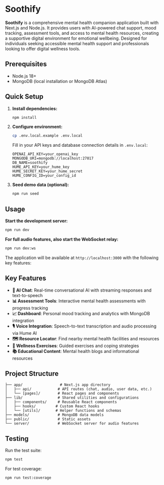 # Soothify

**Soothify** is a comprehensive mental health companion application built with Next.js and Node.js. It provides users with AI-powered chat support, mood tracking, assessment tools, and access to mental health resources, creating a supportive digital environment for emotional wellbeing. Designed for individuals seeking accessible mental health support and professionals looking to offer digital wellness tools.

## Prerequisites

- Node.js 18+
- MongoDB (local installation or MongoDB Atlas)

## Quick Setup

1. **Install dependencies:**
   ```bash
   npm install
   ```

2. **Configure environment:**
   ```bash
   cp .env.local.example .env.local
   ```
   Fill in your API keys and database connection details in `.env.local`:
   ```env
   OPENAI_API_KEY=your_openai_key
   MONGODB_URI=mongodb://localhost:27017
   DB_NAME=soothify
   HUME_API_KEY=your_hume_key
   HUME_SECRET_KEY=your_hume_secret
   HUME_CONFIG_ID=your_config_id
   ```

3. **Seed demo data (optional):**
   ```bash
   npm run seed
   ```

## Usage

**Start the development server:**
```bash
npm run dev
```

**For full audio features, also start the WebSocket relay:**
```bash
npm run dev:ws
```

The application will be available at `http://localhost:3000` with the following key features:

## Key Features

- **🤖 AI Chat**: Real-time conversational AI with streaming responses and text-to-speech
- **📊 Assessment Tools**: Interactive mental health assessments with progress tracking
- **📈 Dashboard**: Personal mood tracking and analytics with MongoDB integration
- **🎙️ Voice Integration**: Speech-to-text transcription and audio processing via Hume AI
- **🗺️ Resource Locator**: Find nearby mental health facilities and resources
- **💪 Wellness Exercises**: Guided exercises and coping strategies
- **📚 Educational Content**: Mental health blogs and informational resources

## Project Structure

```
├── app/                 # Next.js app directory
│   ├── api/            # API routes (chat, audio, user data, etc.)
│   └── [pages]/        # React pages and components
├── lib/                # Shared utilities and configurations
│   ├── components/     # Reusable React components
│   ├── hooks/         # Custom React hooks
│   └── [utils]/       # Helper functions and schemas
├── models/             # MongoDB data models
├── public/             # Static assets
└── server/             # WebSocket server for audio features
```

## Testing

Run the test suite:
```bash
npm test
```

For test coverage:
```bash
npm run test:coverage
```
